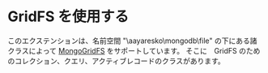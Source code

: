 GridFS を使用する
=================

このエクステンションは、名前空間 "\aayaresko\mongodb\file" の下にある諸クラスによって [MongoGridFS](http://docs.mongodb.org/manual/core/gridfs/) をサポートしています。
そこに　GridFS のためのコレクション、クエリ、アクティブレコードのクラスがあります。
